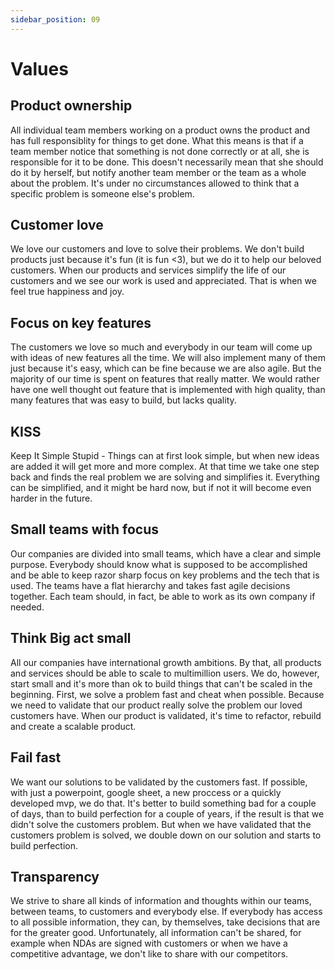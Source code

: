 ```yaml
---
sidebar_position: 09
---
```


# Values

## Product ownership

All individual team members working on a product owns the product and has full responsiblity for things to get done.
What this means is that if a team member notice that something is not done correctly or at all, she is responsible
for it to be done. This doesn't necessarily mean that she should do it by herself, but notify another team member
or the team as a whole about the problem. It's under no circumstances allowed to think that a specific problem
is someone else's problem.

## Customer love

We love our customers and love to solve their problems. We don't build products just because it's fun (it is fun <3),
but we do it to help our beloved customers. When our products and services simplify the life of our customers and we see
our work is used and appreciated. That is when we feel true happiness and joy.

## Focus on key features

The customers we love so much and everybody in our team will come up with ideas of new features all the time. We
will also implement many of them just because it's easy, which can be fine because we are also agile. But the
majority of our time is spent on features that really matter. We would rather have one well thought out feature that is
implemented with high quality, than many features that was easy to build, but lacks quality.

## KISS

Keep It Simple Stupid - Things can at first look simple, but when new ideas are added it will get more and more
complex. At that time we take one step back and finds the real problem we are solving and simplifies it. Everything
can be simplified, and it might be hard now, but if not it will become even harder in the future.

## Small teams with focus

Our companies are divided into small teams, which have a clear and simple purpose. Everybody should know what
is supposed to be accomplished and be able to keep razor sharp focus on key problems and the tech that is used. The teams
have a flat hierarchy and takes fast agile decisions together. Each team should, in fact, be able to work as its own
company if needed.

## Think Big act small

All our companies have international growth ambitions. By that, all products and services should be able
to scale to multimillion users. We do, however, start small and it's more than ok to build things that can't be
scaled in the beginning. First, we solve a problem fast and cheat when possible. Because we need to
validate that our product really solve the problem our loved customers have. When our product is validated,
it's time to refactor, rebuild and create a scalable product.

## Fail fast

We want our solutions to be validated by the customers fast. If possible, with just a powerpoint, google sheet, a new proccess
or a quickly developed mvp, we do that. It's better to build something bad for a couple of days, than to build perfection for a couple of
years, if the result is that we didn't solve the customers problem. But when we have validated that the customers problem
is solved, we double down on our solution and starts to build perfection.

## Transparency

We strive to share all kinds of information and thoughts within our teams, between teams, to customers and everybody else.
If everybody has access to all possible information, they can, by themselves, take decisions that are for the greater good. Unfortunately,
all information can't be shared, for example when NDAs are signed with customers or when we have a competitive advantage, we don't
like to share with our competitors.
